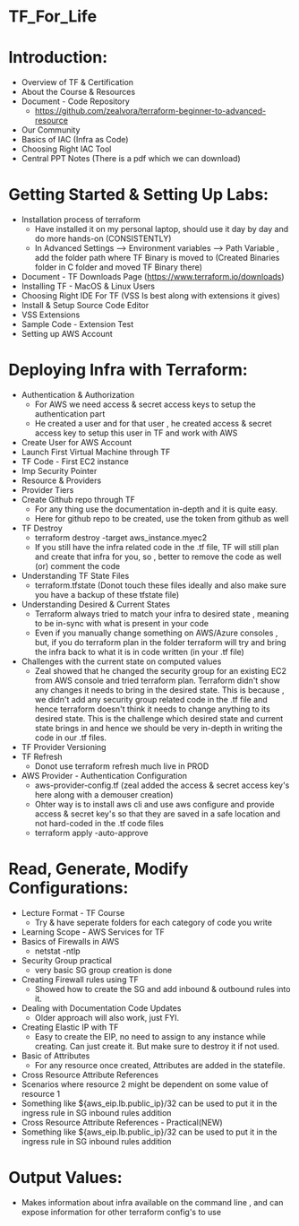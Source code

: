 # TF_For_Life

# Introduction:
- Overview of TF & Certification
- About the Course & Resources
- Document - Code Repository
	- https://github.com/zealvora/terraform-beginner-to-advanced-resource
- Our Community
- Basics of IAC (Infra as Code)
- Choosing Right IAC Tool
- Central PPT Notes (There is a pdf which we can download)

# Getting Started & Setting Up Labs:
- Installation process of terraform
	- Have installed it on my personal laptop, should use it day by day and do more hands-on (CONSISTENTLY)
	- In Advanced Settings --> Environment variables --> Path Variable , add the folder path where TF Binary is moved to (Created Binaries folder in C folder and moved TF Binary there)
- Document - TF Downloads Page (https://www.terraform.io/downloads)
- Installing TF - MacOS & Linux Users
- Choosing Right IDE For TF (VSS Is best along with extensions it gives)
- Install & Setup Source Code Editor
- VSS Extensions
- Sample Code - Extension Test
- Setting up AWS Account

# Deploying Infra with Terraform:
- Authentication & Authorization
	- For AWS we need access & secret access keys to setup the authentication part
	- He created a user and for that user , he created access & secret access key to setup this user in TF and work with AWS
- Create User for AWS Account
- Launch First Virtual Machine through TF
- TF Code - First EC2 instance
- Imp Security Pointer
- Resource & Providers
- Provider Tiers
- Create Github repo through TF
	- For any thing use the documentation in-depth and it is quite easy.
	- Here for github repo to be created, use the token from github as well
- TF Destroy
	- terraform destroy -target aws_instance.myec2
	- If you still have the infra related code in the .tf file, TF will still plan and create that infra for you, so , better to remove the code as well (or) comment the code
- Understanding TF State Files
	- terraform.tfstate (Donot touch these files ideally and also make sure you have a backup of these tfstate file)
- Understanding Desired & Current States
	- Terraform always tried to match your infra to desired state , meaning to be in-sync with what is present in your code
	- Even if you manually change something on AWS/Azure consoles , but, if you do terraform plan in the folder terraform will try and bring the infra back to what it is in code written (in your .tf file)
- Challenges with the current state on computed values
	- Zeal showed that he changed the security group for an existing EC2 from AWS console and tried terraform plan. Terraform didn't show any changes it needs to bring in the desired state. This is because , we didn't add any security group related code in the .tf file and hence terraform doesn't think it needs to change anything to its desired state. This is the challenge which desired state and current state brings in and hence we should be very in-depth in writing the code in our .tf files.
- TF Provider Versioning
- TF Refresh
	- Donot use terraform refresh much live in PROD
- AWS Provider - Authentication Configuration
	- aws-provider-config.tf (zeal added the access & secret access key's here along with a demouser creation)
	- Ohter way is to install aws cli and use aws configure and provide access & secret key's so that they are saved in a safe location and not hard-coded in the .tf code files
	- terraform apply -auto-approve

# Read, Generate, Modify Configurations:
- Lecture Format - TF Course
	- Try & have seperate folders for each category of code you write
- Learning Scope - AWS Services for TF
- Basics of Firewalls in AWS
	- netstat -ntlp
- Security Group practical
	- very basic SG group creation is done
- Creating Firewall rules using TF
	- Showed how to create the SG and add inbound & outbound rules into it.
- Dealing with Documentation Code Updates
	- Older approach will also work, just FYI.
- Creating Elastic IP with TF
	- Easy to create the EIP, no need to assign to any instance while creating. Can just create it. But make sure to destroy it if not used.
- Basic of Attributes
	- For any resource once created, Attributes are added in the statefile.
- Cross Resource Attribute References
 - Scenarios where resource 2 might be dependent on some value of resource 1
 - Something like ${aws_eip.lb.public_ip}/32 can be used to put it in the ingress rule in SG inbound rules addition
- Cross Resource Attribute References - Practical(NEW)
 - Something like ${aws_eip.lb.public_ip}/32 can be used to put it in the ingress rule in SG inbound rules addition

# Output Values:
- Makes information about infra available on the command line , and can expose information for other terraform config's to use




























